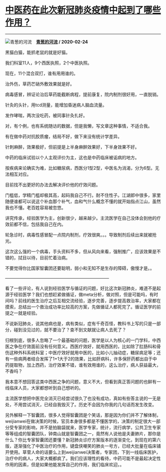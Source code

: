 # [中医药在此次新冠肺炎疫情中起到了哪些作用？](https://www.zhihu.com/answer/1035461397)

--------------------------------------------------------------------

![青葱的河流](https://pic2.zhimg.com/a0ca73cce1531ca25de38d4254dea0af.jpg?source=1940ef5c "青葱的河流")&emsp;**[青葱的河流](https://www.zhihu.com/people/ma-jia-tao-21) / 2020-02-24**

黑猫白猫，能抓老鼠的就是好猫。

我们科室11人，9个西医执照，2个中医执照。

现在，11个混合双打，谁有用用谁的。

治外伤，草药芒硝外敷效果就是好。

病毒感冒，辨证论治后草药能截断病程，提前康复，院内制剂很好用，一直脱销。

针灸的头针，用tcd测量，能增加昏迷病人脑血流量。

发作哮喘，两次没吃药，被同事针灸扎好。

对，有个例，也有系统随访的数据，但是我懒，写文章这种事情，不适合我。

有在做中药对抗胶质瘤，结局不好，做下来没有统计学差异。

针刺麻醉，效果极好，但前提是上半身麻醉效果好，下半身效果不好。


中药的临床试验以个人主观评价为主，这也是中药临床被诟病的地方。

按疾病来论确实为难，比如糖尿病，西医分1型2型，中医名为消渴，分为6型。无法相互对应。

目前找不出更好的办法去解决评价他的疗效问题。


门槛低，学精门槛却极其高，起码我自己不行。耐不住性子。江湖郎中很多，家里随便谁都可以说这个补血那个补气，血和气什么概念不懂的就开始指点江山，虽然我也不懂。老百姓容易被忽悠。

讲究传承，经验医学为主，创新很少，越来越少。主流医学在自己没体会到他的疗效前都不信，包括我自己在内。


轮急诊时，病毒性感冒配一点院内制剂，疗效很爽。。。导致制剂后续出来就被抢光。

这次这么强的一个病毒，手头资料不多，但从风向来看，强制推广，应该效果是不错的，拭目以待，目前忙着治病。

不要觉得你比国家智囊团还要聪明，弱小和无知不是生存的障碍，傲慢才是。。


————————————————————————


看了一些评论，有人说到经验医学与循证的问题，好比这次新冠肺炎，难道不是起源于经验医学？我们也想赶紧做循证，做meta分析，做对照，但是可能吗，有时间吗？前线的医生治疗之后互相交流经验，逐步完善，逐步提高救治率，大家都在摸索，总结出一个救治成功率比较高的方案，先做循证人都死完了。循证医学的前提之一就是经验。

不说新冠肺炎，说其他病也是，病有类似，症有千奇百怪，教科书上写的只是一部分，碰到没见过的，就不要治了？查不到文献就让病人去死了？

归根到底，很多人忽略了一个最基础的问题，医学是以人为核心的一门学科，中西医之争在疗效面前没有任何意义。西医疗效好，就用西医的，比如除了肛肠科和骨伤这种外科系统科室；中医疗效好就用中医的，比如小儿抽动症，糖尿病足等；还有一些病两者结合发挥了1+1大于2的效果，比如肝病科，许多保肝药都出自于中药提取物，加上西药，治疗效果不错，谁有效用谁的，这么治疗，病人获益最大，不香吗？



我本意不想回答这类中西医之争的问题，意义不大，但看到真正答问题的也鲜有一线临床人员，大家都想听到自己想听的。

主流医学想把中医完全消灭已经尝试很久了也没有成功，真如有些答主说的一无是处，不用尝试消灭，已经自我毁灭了。历史不会因为你我的几句话而发生改变。

另外解释一下智囊团，很多人觉得智囊团是个笑话，那是因为你们并不了解体制，weijianwei在做决策的时候，官员本身很多都是不懂医学的，决策的制定很大一部分受专家的影响，并不是拍脑袋就来，医学专家，统计，流行病学，公共卫生专家等等组成的智囊团队，钟南山就是智囊团之一，竟然有人说他是夫妻肺片，那你是什么？你比专家智囊团还要懂？新冠肺炎诊疗方案版本的逐渐变化，到现在的第六版，逐渐强化了中医治疗的作用，键盘侠嘲笑的肺炎一号方，已经大批量在临床铺开使用。草菅人命的话要么上到weijianwei决策者，专家团，下到一线临床医护，治疗中的病人，大家大概都疯了。我们应该理性的看待，中药可能不是最起决定性作用的因素，但是如果他能发挥自己的作用，我们临床欢迎。。

